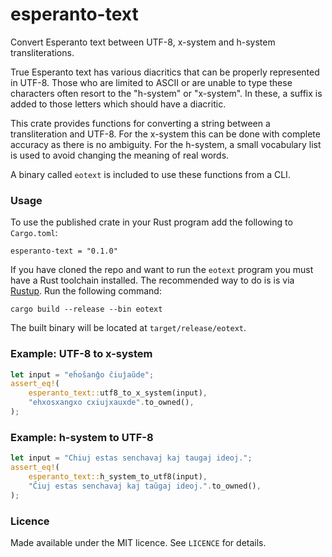 esperanto-text
==============

Convert Esperanto text between UTF-8, x-system and h-system transliterations.

True Esperanto text has various diacritics that can be properly represented in
UTF-8. Those who are limited to ASCII or are unable to type these characters
often resort to the "h-system" or "x-system". In these, a suffix is added to
those letters which should have a diacritic.

This crate provides functions for converting a string between a transliteration
and UTF-8. For the x-system this can be done with complete accuracy as there is
no ambiguity. For the h-system, a small vocabulary list is used to avoid
changing the meaning of real words.

A binary called `eotext` is included to use these functions from a CLI.

### Usage

To use the published crate in your Rust program add the following to
`Cargo.toml`:

```
esperanto-text = "0.1.0"
```

If you have cloned the repo and want to run the `eotext` program you must have
a Rust toolchain installed. The recommended way to do is is via
[Rustup](https://rustup.rs/). Run the following command:

```
cargo build --release --bin eotext
```

The built binary will be located at `target/release/eotext`.

### Example: UTF-8 to x-system

```rust
let input = "eĥoŝanĝo ĉiuĵaŭde";
assert_eq!(
    esperanto_text::utf8_to_x_system(input),
    "ehxosxangxo cxiujxauxde".to_owned(),
);
```

### Example: h-system to UTF-8

```rust
let input = "Chiuj estas senchavaj kaj taugaj ideoj.";
assert_eq!(
    esperanto_text::h_system_to_utf8(input),
    "Ĉiuj estas senchavaj kaj taŭgaj ideoj.".to_owned(),
);
```

### Licence

Made available under the MIT licence. See `LICENCE` for details.
